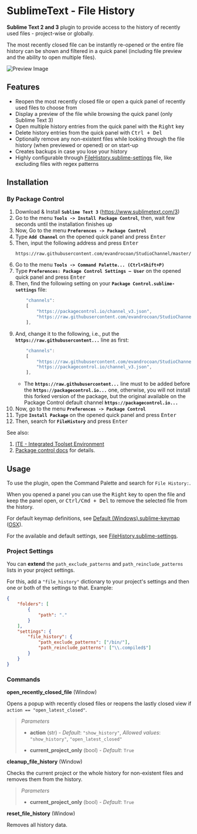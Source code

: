 # SublimeText - File History #

**Sublime Text 2 and 3** plugin
to provide access to the history of recently used files -
project-wise or globally.

The most recently closed file
can be instantly re-opened
or the entire file history
can be shown and filtered in a quick panel
(including file preview
and the ability to open multiple files).

![Preview Image][preview-img]


## Features ##

* Reopen the most recently closed file
  or open a quick panel of recently used files
  to choose from
* Display a preview of the file
  while browsing the quick panel
  (only Sublime Text 3)
* Open multiple history entries
  from the quick panel
  with the <kbd>Right</kbd> key
* Delete history entries from the quick panel
  with <kbd>Ctrl + Del</kbd>
* Optionally remove any non-existent files
  while looking through the file history
  (when previewed or opened)
  or on start-up
* Creates backups
  in case you lose your history
* Highly configurable through [FileHistory.sublime-settings][] file,
  like excluding files with regex patterns


## Installation

### By Package Control

1. Download & Install **`Sublime Text 3`** (https://www.sublimetext.com/3)
1. Go to the menu **`Tools -> Install Package Control`**, then,
   wait few seconds until the installation finishes up
1. Now,
   Go to the menu **`Preferences -> Package Control`**
1. Type **`Add Channel`** on the opened quick panel and press <kbd>Enter</kbd>
1. Then,
   input the following address and press <kbd>Enter</kbd>
   ```
   https://raw.githubusercontent.com/evandrocoan/StudioChannel/master/channel.json
   ```
1. Go to the menu **`Tools -> Command Palette...
   (Ctrl+Shift+P)`**
1. Type **`Preferences:
   Package Control Settings – User`** on the opened quick panel and press <kbd>Enter</kbd>
1. Then,
   find the following setting on your **`Package Control.sublime-settings`** file:
   ```js
       "channels":
       [
           "https://packagecontrol.io/channel_v3.json",
           "https://raw.githubusercontent.com/evandrocoan/StudioChannel/master/channel.json",
       ],
   ```
1. And,
   change it to the following, i.e.,
   put the **`https://raw.githubusercontent...`** line as first:
   ```js
       "channels":
       [
           "https://raw.githubusercontent.com/evandrocoan/StudioChannel/master/channel.json",
           "https://packagecontrol.io/channel_v3.json",
       ],
   ```
   * The **`https://raw.githubusercontent...`** line must to be added before the **`https://packagecontrol.io...`** one, otherwise,
     you will not install this forked version of the package,
     but the original available on the Package Control default channel **`https://packagecontrol.io...`**
1. Now,
   go to the menu **`Preferences -> Package Control`**
1. Type **`Install Package`** on the opened quick panel and press <kbd>Enter</kbd>
1. Then,
search for **`FileHistory`** and press <kbd>Enter</kbd>

See also:

1. [ITE - Integrated Toolset Environment](https://github.com/evandrocoan/ITE)
1. [Package control docs](https://packagecontrol.io/docs/usage) for details.


## Usage ##

To use the plugin,
open the Command Palette
and search for `File History:`.

When you opened a panel
you can use the <kbd>Right</kbd> key
to open the file and keep the panel open,
or <kbd>Ctrl/Cmd + Del</kbd>
to remove the selected file from the history.

For default keymap definitions,
see [Default (Windows).sublime-keymap][keymap] ([OSX][keymap-osx]).

For the available and default settings,
see [FileHistory.sublime-settings][].

### Project Settings ###

You can **extend**
the `path_exclude_patterns` and `path_reinclude_patterns` lists
in your project settings.

For this,
add a `"file_history"` dictionary
to your project's settings
and then one or both of the settings to that.
Example:

```json
{
    "folders": [
        {
            "path": "."
        }
    ],
    "settings": {
        "file_history": {
            "path_exclude_patterns": ["/bin/"],
            "path_reinclude_patterns": ["\\.compiled$"]
        }
    }
}
```

### Commands ###

**open_recently_closed_file** (Window)

Opens a popup with recently closed files
or reopens the lastly closed view
if `action == "open_latest_closed"`.

> *Parameters*
>
> - **action** (str) -
>   *Default*: `"show_history"`,
>   *Allowed values*: `"show_history"`, `"open_latest_closed"`
>
> - **current_project_only** (bool) -
>   *Default*: `True`

**cleanup_file_history** (Window)

Checks the current project
or the whole history
for non-existent files
and removes them from the history.

>   *Parameters*
>
>   - **current_project_only** (bool) -
>     *Default*: `True`

**reset_file_history** (Window)

Removes all history data.


[github]: https://github.com/FichteFoll/sublimetext-filehistory "Github.com: FichteFoll/sublime-filehistory"
[pck-ctrl]: http://wbond.net/sublime_packages/package_control "Sublime Package Control by wbond"

[FileHistory.sublime-settings]: FileHistory.sublime-settings

[keymap]: Default%20%28Windows%29.sublime-keymap "Default.sublime-keymap"
[keymap-osx]: Default%20%28OSX%29.sublime-keymap "Default (OSX).sublime-keymap"

[preview-img]: https://cloud.githubusercontent.com/assets/931051/14301433/2178c37c-fb98-11e5-8f70-f2e032d3479f.gif
